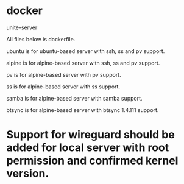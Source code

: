 # docker
unite-server

All files below is dockerfile.

ubuntu is for ubuntu-based server with ssh, ss and pv support.

alpine is for alpine-based server with ssh, ss and pv support.

pv is for alpine-based server with pv support.

ss is for alpine-based server with ss support.

samba is for alpine-based server with samba support.

btsync is for alpine-based server with btsync 1.4.111 support.

# Support for wireguard should be added for local server with root permission and confirmed kernel version.
